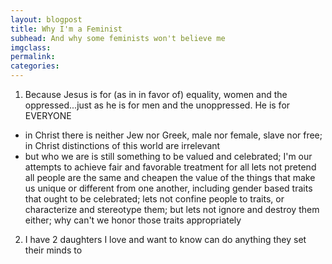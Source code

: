 ```yaml
---
layout: blogpost
title: Why I'm a Feminist
subhead: And why some feminists won't believe me
imgclass:
permalink:
categories:
---
```


1. Because Jesus is for (as in in favor of) equality, women and the oppressed...just as he is for men and the unoppressed. He is for EVERYONE

- in Christ there is neither Jew nor Greek, male nor female, slave nor free; in Christ distinctions of this world are irrelevant
- but who we are is still something to be valued and celebrated; I'm our attempts to achieve fair and favorable treatment for all lets not pretend all people are the same and cheapen the value of the things that make us unique or different from one another, including gender based traits that ought to be celebrated; lets not confine people to traits, or characterize and stereotype them; but lets not ignore and destroy them either; why can't we honor those traits appropriately

2. I have 2 daughters I love and want to know can do anything they set their minds to
